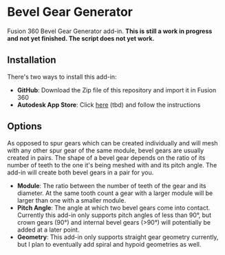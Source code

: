 # Bevel Gear Generator
Fusion 360 Bevel Gear Generator add-in. **This is still a work in progress and not yet finished. The script does not yet work.**

## Installation
There's two ways to install this add-in:
- **GitHub**: Download the Zip file of this repository and import it in Fusion 360
- **Autodesk App Store**: Click [here]() (tbd) and follow the instructions

## Options
As opposed to spur gears which can be created individually and will mesh with any other spur gear of the same module, bevel gears are usually created in pairs. The shape of a bevel gear depends on the ratio of its number of teeth to the one it's being meshed with and its pitch angle. The add-in will create both bevel gears in a pair for you.

- **Module**: The ratio between the number of teeth of the gear and its diameter. At the same tooth count a gear with a larger module will be larger than one with a smaller module.
- **Pitch Angle**: The angle at which two bevel gears come into contact. Currently this add-in only supports pitch angles of less than 90°, but crown gears (90°) and internal bevel gears (>90°) will potentially be added at a later point.
- **Geometry**: This add-in only supports straight gear geometry currently, but I plan to eventually add spiral and hypoid geometries as well.

